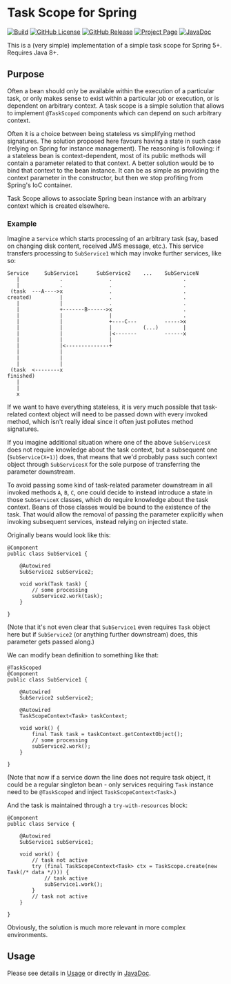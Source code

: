 # Task Scope for Spring

[![Build](https://github.com/dawidkc/spring-task-scope/actions/workflows/maven.yml/badge.svg)](https://github.com/dawidkc/spring-task-scope/actions/workflows/maven.yml)
[![GitHub License](https://img.shields.io/github/license/dawidkc/spring-task-scope)](LICENSE.md)
[![GitHub Release](https://img.shields.io/github/v/release/dawidkc/spring-task-scope)](https://github.com/dawidkc/spring-task-scope/releases/latest)
[![Project Page](https://img.shields.io/badge/Project%20Page-GitHub%20Pages-violet)](https://dawidkc.github.io/spring-task-scope/)
[![JavaDoc](https://img.shields.io/badge/JavaDoc-GitHub%20Pages-violet)](https://dawidkc.github.io/spring-task-scope/apidocs/index.html)

This is a (very simple) implementation of a simple task scope for Spring 5+. Requires Java 8+.

## Purpose

Often a bean should only be available within the execution of a particular task, or only makes sense to exist within a
particular job or execution, or is dependent on arbitrary context. A task scope is a simple solution that allows to
implement `@TaskScoped` components which can depend on such arbitrary context.

Often it is a choice between being stateless vs simplifying method signatures. The solution proposed here favours having
a state in such case (relying on Spring for instance management). The reasoning is following: if a stateless bean is
context-dependent, most of its public methods will contain a parameter related to that context. A better solution would
be to bind that context to the bean instance. It can be as simple as providing the context parameter in the constructor,
but then we stop profiting from Spring's IoC container.

Task Scope allows to associate Spring bean instance with an arbitrary context which is created elsewhere.

### Example

Imagine a `Service` which starts processing of an arbitrary task (say, based on changing disk content, received JMS
message, etc.). This service transfers processing to `SubService1` which may invoke further services, like so:

```
Service     SubService1      SubService2    ...    SubServiceN
   |             .               .                       .
   |             .               .                       .
 (task  ---A---->x               .                       .
created)         |               .                       .
   |             |               .                       .
   |             +-------B------>x                       .
   |             |               |                       .
   |             |               +----C---         ----->x
   |             |               |          (...)        |
   |             |               |<-------         ------x
   |             |               |
   |             |<--------------+
   |             |
   |             |
   |             |
 (task  <--------x
finished)
   |
   |
   x
```

If we want to have everything stateless, it is very much possible that task-related context object will need to be
passed down with every invoked method, which isn't really ideal since it often just pollutes method signatures.

If you imagine additional situation where one of the above `SubServicesX` does not require knowledge about the task
context, but a subsequent one (`SubService(X+1)`) does, that means that we'd probably pass such context object
through `SubServicesX` for the sole purpose of transferring the parameter downstream.

To avoid passing some kind of task-related parameter downstream in all invoked methods `A`, `B`, `C`, one could decide
to instead introduce a state in those `SubServiceX` classes, which do require knowledge about the task context. Beans of
those classes would be bound to the existence of the task. That would allow the removal of passing the parameter
explicitly when invoking subsequent services, instead relying on injected state.

Originally beans would look like this:

```
@Component
public class SubService1 {

    @Autowired
    SubService2 subService2;

    void work(Task task) {
        // some processing
        subService2.work(task);
    }

}
```

(Note that it's not even clear that `SubService1` even requires `Task` object here but if `SubService2` (or anything
further downstream) does, this parameter gets passed along.)

We can modify bean definition to something like that:

```
@TaskScoped
@Component
public class SubService1 {

    @Autowired
    SubService2 subService2;

    @Autowired
    TaskScopeContext<Task> taskContext;

    void work() {
        final Task task = taskContext.getContextObject();
        // some processing
        subService2.work();
    }

}
```

(Note that now if a service down the line does not require task object, it could be a regular singleton bean - only
services requiring `Task` instance need to be `@TaskScoped` and inject `TaskScopeContext<Task>`.)

And the task is maintained through a `try-with-resources` block:

```
@Component
public class Service {

    @Autowired
    SubService1 subService1;

    void work() {
        // task not active
        try (final TaskScopeContext<Task> ctx = TaskScope.create(new Task(/* data */))) {
            // task active
            subService1.work();
        }
        // task not active
    }

}
```

Obviously, the solution is much more relevant in more complex environments.

## Usage

Please see details in [Usage](docs/usage.md) or directly
in [JavaDoc](https://dawidkc.github.io/spring-task-scope/apidocs/index.html).